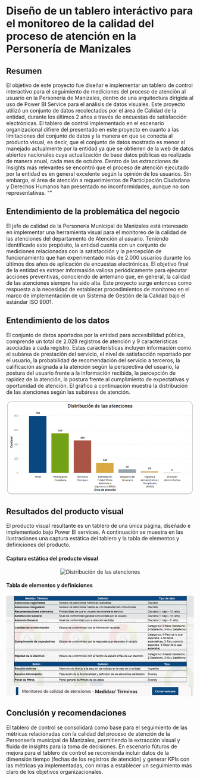 # Diseño de un tablero interáctivo para el monitoreo de la calidad del proceso de atención en la Personería de Manizales

## Resumen

El objetivo de este proyecto fue diseñar e implementar un tablero de control interactivo para el seguimiento de mediciones del proceso de atención al usuario en la Personería de Manizales, dentro de una arquitectura dirigida al uso de Power BI Service para el análisis de datos visuales. Este proyecto utilizó un conjunto de datos recolectados por el área de Calidad de la entidad, durante los últimos 2 años a través de encuestas de satisfacción electrónicas. El tablero de control implementado en el escenario organizacional difiere del presentado en este proyecto en cuanto a las limitaciones del conjunto de datos y la manera en que se conecta al producto visual, es decir, que el conjunto de datos mostrado es menor al manejado actualmente por la entidad ya que se obtienen de la web de datos abiertos nacionales cuya actualización de base datos públicas es realizada de manera anual, cada mes de octubre. Dentro de las extracciones de Insights más relevantes se encontró que el proceso de atención ejecutado por la entidad es en general excelente según la opinión de los usuarios. Sin embargo, el área de atención a requerimientos de Participación Ciudadana y Derechos Humanos han presentado no inconformidades, aunque no son representativas. ""


## Entendimiento de la problemática del negocio

El jefe de calidad de la Personería Municipal de Manizales está interesado en implementar una herramienta visual para el monitoreo de la calidad de las atenciones del departamento de Atención al usuario. Teniendo identificado este propósito, la entidad cuenta con un conjunto de mediciones relacionadas con la satisfacción y la percepción de funcionamiento que han experimentado más de 2.000 usuarios durante los últimos dos años de aplicación de encuestas electrónicas. El objetivo final de la entidad es extraer informasión valiosa periódicamente para ejecutar acciones preventivas, conociendo de antemano que, en general, la calidad de las atenciones siempre ha sido alta. Este proyecto surge entonces como respuesta a la necesidad de establecer procedimientos de monitoreo en el marco de implementación de un Sistema de Gestión de la Calidad bajo el estándar ISO 9001.


## Entendimiento de los datos

El conjunto de datos aportados por la entidad para accesibilidad pública, comprende un total de 2.028 registros de atención y 9 características asociadas a cada registro. Estas características incluyen información como el subárea de prestación del servicio, el nivel de satisfacción reportado por el usuario, la probabilidad de recomendación del servicio a terceros, la calificación asignada a la atención según la perspectiva del usuario, la postura del usuario frente a la información recibida, la percepción de rapidez de la atención, la postura frente al cumplimiento de expectativas y oportunidad de atención.
El gráfico a continuación muestra la distribución de las atenciones según las subáreas de atención.

<p align="center">
    <img src="assets/img/distribucion_atenciones.png" alt="Distribución de las atenciones" width="700">
</p>


## Resultados del producto visual

El producto visual resultante es un tablero de una única página, diseñado e implementado bajo Power BI services. A continuación se muestra en las ilustraciones una captura estática del tablero y la tabla de elementos y definiciones del producto.

#### **Captura estática del producto visual**

<p align="center">
    <img src="assets/img/dashboard_monitoreo_calidad_atenciones.png" alt="Distribución de las atenciones" width="700">
</p>

#### **Tabla de elementos y definiciones**

<p align="center">
    <img src="assets/img/tabla_elementos_definiciones.png" alt="Tabla de elementos y definiciones" width="700">
</p>


## Conclusión y recomendaciones

El tablero de control se consolidará como base para el seguimiento de las métricas relacionadas con la calidad del proceso de atención de la Personsería municipal de Manizales, permitiendo la extracción visual y fluida de insights para la toma de decisiones. En escenario fúturos de mejora para el tablero de control se recomienda incluir datos de la dimensión tiempo (fechas de los registros de atención) y generar KPIs con las métricas ya implementadas, con miras a establecer un seguimiento más claro de los objetivos organizacionales.

